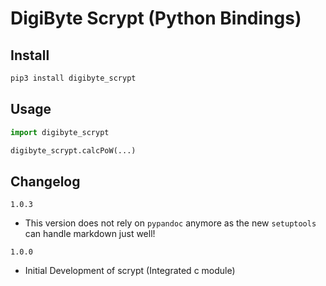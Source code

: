 # DigiByte Scrypt (Python Bindings)

## Install

```bash
pip3 install digibyte_scrypt
```

## Usage

```python
import digibyte_scrypt

digibyte_scrypt.calcPoW(...)
```

## Changelog
`1.0.3`
- This version does not rely on `pypandoc` anymore as the new `setuptools` can handle markdown just well!

`1.0.0`
- Initial Development of scrypt (Integrated c module)
